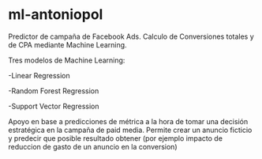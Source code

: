 # ml-antoniopol

Predictor de campaña de Facebook Ads. Calculo de Conversiones totales y de CPA mediante Machine Learning.

Tres modelos de Machine Learning:

-Linear Regression

-Random Forest Regression

-Support Vector Regression


Apoyo en base a predicciones de métrica a la hora de tomar una decisión estratégica en la campaña de paid media. Permite crear un anuncio ficticio y predecir que posible resultado obtener (por ejemplo impacto de reduccion de gasto de un anuncio en la conversion)
